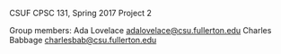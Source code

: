 CSUF CPSC 131, Spring 2017
Project 2

Group members:
Ada Lovelace adalovelace@csu.fullerton.edu
Charles Babbage charlesbab@csu.fullerton.edu
